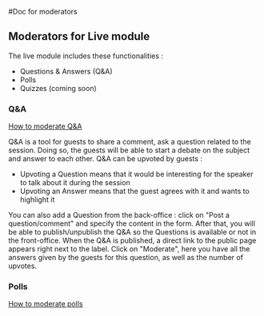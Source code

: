#Doc for moderators

## Moderators for Live module

The live module includes these functionalities :
* Questions & Answers (Q&A)
* Polls
* Quizzes (coming soon)

### Q&A

[How to moderate Q&A](https://github.com/applidget/event-cms-documentation/blob/master/sections/moderators/q_and_a.md)


Q&A is a tool for guests to share a comment, ask a question related to the session. Doing so, the guests will be able to start a debate on the subject and answer to each other.
Q&A can be upvoted by guests :
* Upvoting a Question means that it would be interesting for the speaker to talk about it during the session
* Upvoting an Answer means that the guest agrees with it and wants to highlight it

You can also add a Question from the back-office : click on "Post a question/comment" and specify the content in the form.
After that, you will be able to publish/unpublish the Q&A so the Questions is available or not in the front-office.
When the Q&A is published, a direct link to the public page appears right next to the label.
Click on "Moderate", here you have all the answers given by the guests for this question, as well as the number of upvotes.



### Polls

[How to moderate polls](https://github.com/applidget/event-cms-documentation/blob/master/sections/moderators/polls.md)
